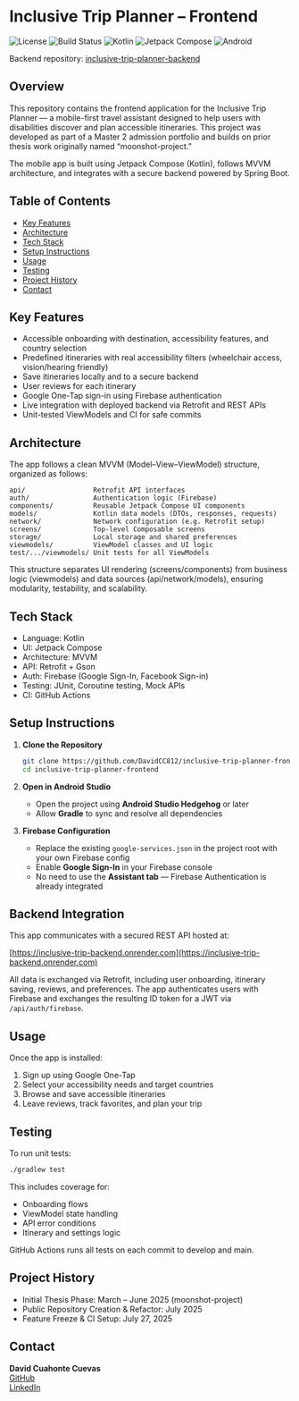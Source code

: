 # Inclusive Trip Planner – Frontend

![License](https://img.shields.io/badge/license-MIT-blue.svg)
![Build Status](https://github.com/DavidCC812/inclusive-trip-planner-frontend/actions/workflows/ci.yml/badge.svg)
![Kotlin](https://img.shields.io/badge/Kotlin-1.9%2B-blueviolet.svg)
![Jetpack Compose](https://img.shields.io/badge/Jetpack--Compose-UI-green.svg)
![Android](https://img.shields.io/badge/Android-API%2030%2B-yellow.svg)

Backend repository: [inclusive-trip-planner-backend](https://github.com/DavidCC812/inclusive-trip-planner-backend)

## Overview

This repository contains the frontend application for the Inclusive Trip Planner — a mobile-first travel assistant designed to help users with disabilities discover and plan accessible itineraries. This project was developed as part of a Master 2 admission portfolio and builds on prior thesis work originally named “moonshot-project.”

The mobile app is built using Jetpack Compose (Kotlin), follows MVVM architecture, and integrates with a secure backend powered by Spring Boot.

## Table of Contents

- [Key Features](#key-features)
- [Architecture](#architecture)
- [Tech Stack](#tech-stack)
- [Setup Instructions](#setup-instructions)
- [Usage](#usage)
- [Testing](#testing)
- [Project History](#project-history)
- [Contact](#contact)

## Key Features

- Accessible onboarding with destination, accessibility features, and country selection
- Predefined itineraries with real accessibility filters (wheelchair access, vision/hearing friendly)
- Save itineraries locally and to a secure backend
- User reviews for each itinerary
- Google One-Tap sign-in using Firebase authentication
- Live integration with deployed backend via Retrofit and REST APIs
- Unit-tested ViewModels and CI for safe commits

## Architecture

The app follows a clean MVVM (Model–View–ViewModel) structure, organized as follows:

```
api/                 Retrofit API interfaces  
auth/                Authentication logic (Firebase)  
components/          Reusable Jetpack Compose UI components  
models/              Kotlin data models (DTOs, responses, requests)  
network/             Network configuration (e.g. Retrofit setup)  
screens/             Top-level Composable screens  
storage/             Local storage and shared preferences  
viewmodels/          ViewModel classes and UI logic  
test/.../viewmodels/ Unit tests for all ViewModels  
```

This structure separates UI rendering (screens/components) from business logic (viewmodels) and data sources (api/network/models), ensuring modularity, testability, and scalability.

## Tech Stack

- Language: Kotlin
- UI: Jetpack Compose
- Architecture: MVVM
- API: Retrofit + Gson
- Auth: Firebase (Google Sign-In, Facebook Sign-in)
- Testing: JUnit, Coroutine testing, Mock APIs
- CI: GitHub Actions

## Setup Instructions

1. **Clone the Repository**

   ```bash
   git clone https://github.com/DavidCC812/inclusive-trip-planner-frontend.git
   cd inclusive-trip-planner-frontend
   ```

2. **Open in Android Studio**

   - Open the project using **Android Studio Hedgehog** or later  
   - Allow **Gradle** to sync and resolve all dependencies

3. **Firebase Configuration**

   - Replace the existing `google-services.json` in the project root with your own Firebase config  
   - Enable **Google Sign-In** in your Firebase console  
   - No need to use the **Assistant tab** — Firebase Authentication is already integrated

## Backend Integration

This app communicates with a secured REST API hosted at:

[https://inclusive-trip-backend.onrender.com](https://inclusive-trip-backend.onrender.com)

All data is exchanged via Retrofit, including user onboarding, itinerary saving, reviews, and preferences. The app authenticates users with Firebase and exchanges the resulting ID token for a JWT via `/api/auth/firebase`.

## Usage

Once the app is installed:

1. Sign up using Google One-Tap
2. Select your accessibility needs and target countries
3. Browse and save accessible itineraries
4. Leave reviews, track favorites, and plan your trip

## Testing

To run unit tests:

   ```bash
   ./gradlew test
   ```

This includes coverage for:

- Onboarding flows
- ViewModel state handling
- API error conditions
- Itinerary and settings logic

GitHub Actions runs all tests on each commit to develop and main.

## Project History

- Initial Thesis Phase: March – June 2025 (moonshot-project)
- Public Repository Creation & Refactor: July 2025
- Feature Freeze & CI Setup: July 27, 2025

## Contact

**David Cuahonte Cuevas**  
[GitHub](https://github.com/DavidCC812)  
[LinkedIn](https://www.linkedin.com/in/david-cuahonte-527781221/)

